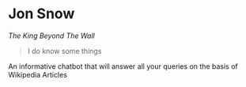 # Jon Snow

_The King Beyond The Wall_

> I do know some things

An informative chatbot that will answer all your queries on the basis of Wikipedia Articles
